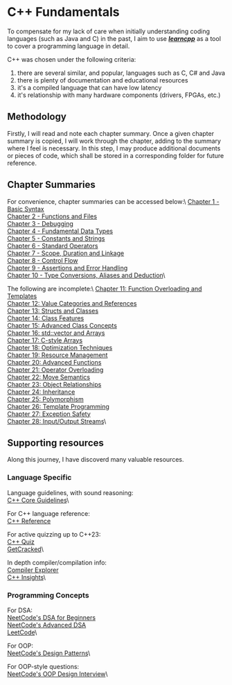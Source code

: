 # C++ Fundamentals

To compensate for my lack of care when initially understanding coding languages (such as Java and C) in the past, I aim to use [***learncpp***](https://www.learncpp.com) as a tool to cover a programming language in detail.

C++ was chosen under the following criteria:

1. there are several similar, and popular, languages such as C, C# and Java
2. there is plenty of documentation and educational resources
3. it's a compiled language that can have low latency
4. it's relationship with many hardware components (drivers, FPGAs, etc.)

## Methodology

Firstly, I will read and note each chapter summary. Once a given chapter summary is copied, I will work through the chapter, adding to the summary where I feel is necessary. In this step, I may produce additional documents or pieces of code, which shall be stored in a corresponding folder for future reference.

## Chapter Summaries

For convenience, chapter summaries can be accessed below:\\
[Chapter 1 - Basic Syntax](chaps/chap01_basic_syntax.md)\
[Chapter 2 - Functions and Files](chaps/chap02_func_n_files.md)\
[Chapter 3 - Debugging](chaps/chap03_debugging.md)\
[Chapter 4 - Fundamental Data Types](chaps/chap04_fundamental_data_types.md)\
[Chapter 5 - Constants and Strings](chaps/chap05_const_n_string.md)\
[Chapter 6 - Standard Operators](chaps/chap06_operators.md)\
[Chapter 7 - Scope, Duration and Linkage](chaps/chap07_scope_duration_linkage.md)\
[Chapter 8 - Control Flow](chaps/chap08_control_flow.md)\
[Chapter 9 - Assertions and Error Handling](chaps/chap09_testing.md)\
[Chapter 10 - Type Conversions, Aliases and Deduction](chaps/chap10_type_conversion_alias_deduct.md)\

The following are incomplete:\\
[Chapter 11: Function Overloading and Templates]()\
[Chapter 12: Value Categories and References]()\
[Chapter 13: Structs and Classes]()\
[Chapter 14: Class Features]()\
[Chapter 15: Advanced Class Concepts]()\
[Chapter 16: std::vector and Arrays]()\
[Chapter 17: C-style Arrays]()\
[Chapter 18: Optimization Techniques]()\
[Chapter 19: Resource Management]()\
[Chapter 20: Advanced Functions]()\
[Chapter 21: Operator Overloading]()\
[Chapter 22: Move Semantics]()\
[Chapter 23: Object Relationships]()\
[Chapter 24: Inheritance]()\
[Chapter 25: Polymorphism]()\
[Chapter 26: Template Programming]()\
[Chapter 27: Exception Safety]()\
[Chapter 28: Input/Output Streams]()\

## Supporting resources

Along this journey, I have discoverd many valuable resources.

### Language Specific

Language guidelines, with sound reasoning:\
[C++ Core Guidelines](https://isocpp.github.io/CppCoreGuidelines/CppCoreGuidelines#S-introduction)\

For C++ language reference:\
[C++ Reference](https://en.cppreference.com/w/)

For active quizzing up to C++23:\
[C++ Quiz](https://cppquiz.org/)\
[GetCracked](https://getcracked.io/homepage)\

In depth compiler/compilation info:\
[Compiler Explorer](https://godbolt.org/)\
[C++ Insights](https://cppinsights.io/)\

### Programming Concepts

For DSA:\
[NeetCode's DSA for Beginners](https://neetcode.io/courses/dsa-for-beginners/0)\
[NeetCode's Advanced DSA](https://neetcode.io/courses/advanced-algorithms/0)\
[LeetCode](https://leetcode.com/problemset/)\

For OOP:\
[NeetCode's Design Patterns](https://neetcode.io/courses/design-patterns/0)\

For OOP-style questions:\
[NeetCode's OOP Design Interview](https://neetcode.io/courses/ood-interview/0)\
